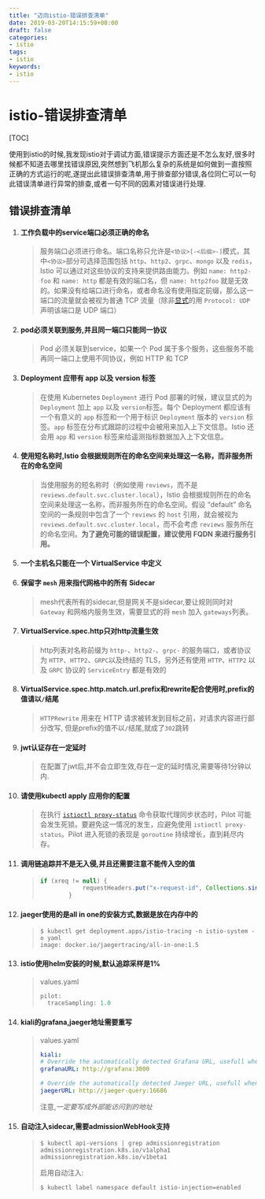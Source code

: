 ```yaml
---
title: "迈向istio-错误排查清单"
date: 2019-03-20T14:15:59+08:00
draft: false
categories:
- istio
tags:
- istio
keywords:
- istio
---
```


# istio-错误排查清单

[TOC]

使用到istio的时候,我发现istio对于调试方面,错误提示方面还是不怎么友好,很多时候都不知道去哪里找错误原因,突然想到飞机那么复杂的系统是如何做到一直按照正确的方式运行的呢,遂提出此错误排查清单,用于排查部分错误,各位同仁可以一句此错误清单进行异常的排查,或者一句不同的因素对错误进行处理.

## 错误排查清单

1. #### 工作负载中的service端口必须正确的命名

   > 服务端口必须进行命名。端口名称只允许是`<协议>[-<后缀>-]`模式，其中`<协议>`部分可选择范围包括 `http`、`http2`、`grpc`、`mongo` 以及 `redis`，Istio 可以通过对这些协议的支持来提供路由能力。例如 `name: http2-foo` 和 `name: http` 都是有效的端口名，但 `name: http2foo` 就是无效的。如果没有给端口进行命名，或者命名没有使用指定前缀，那么这一端口的流量就会被视为普通 TCP 流量（除非[显式](https://kubernetes.io/docs/concepts/services-networking/service/#defining-a-service)的用 `Protocol: UDP` 声明该端口是 UDP 端口）

2. #### pod必须关联到服务,并且同一端口只能同一协议

   > Pod 必须关联到service，如果一个 Pod 属于多个服务，这些服务不能再同一端口上使用不同协议，例如 HTTP 和 TCP

3. #### **Deployment 应带有 app 以及 version 标签**

   > 在使用 Kubernetes `Deployment` 进行 Pod 部署的时候，建议显式的为 `Deployment` 加上 `app` 以及 `version`标签。每个 Deployment 都应该有一个有意义的 `app` 标签和一个用于标识 `Deployment` 版本的 `version` 标签。`app` 标签在分布式跟踪的过程中会被用来加入上下文信息。Istio 还会用 `app` 和 `version` 标签来给遥测指标数据加入上下文信息。

4. #### 使用短名称时,Istio 会根据规则所在的命名空间来处理这一名称，而非服务所在的命名空间

   > 当使用服务的短名称时（例如使用 `reviews`，而不是 `reviews.default.svc.cluster.local`），Istio 会根据规则所在的命名空间来处理这一名称，而非服务所在的命名空间。假设 “default” 命名空间的一条规则中包含了一个 `reviews` 的 `host` 引用，就会被视为 `reviews.default.svc.cluster.local`，而不会考虑 `reviews` 服务所在的命名空间。**为了避免可能的错误配置，建议使用 FQDN 来进行服务引用。**

5. #### **一个主机名只能在一个 VirtualService 中定义**

6. #### 保留字 `mesh` 用来指代网格中的所有 Sidecar

   > mesh代表所有的sidecar,但是网关不是sidecar,要让规则同时对 `Gateway` 和网格内服务生效，需要显式的将 `mesh` 加入 `gateways`列表。

7. #### VirtualService.spec.http只对http流量生效

   > http列表对名称前缀为 `http-`、`http2-`、`grpc-` 的服务端口，或者协议为 `HTTP`、`HTTP2`、`GRPC`以及终结的 TLS，另外还有使用 `HTTP`、`HTTP2` 以及 `GRPC` 协议的 `ServiceEntry` 都是有效的

8. #### VirtualService.spec.http.match.url.prefix和rewrite配合使用时,prefix的值请以`/`结尾

   > `HTTPRewrite` 用来在 HTTP 请求被转发到目标之前，对请求内容进行部分改写, 但是prefix的值不以`/`结尾,就成了`302`跳转

9. #### jwt认证存在一定延时

   > 在配置了jwt后,并不会立即生效,存在一定的延时情况,需要等待1分钟以内.

10. #### 请使用kubectl apply 应用你的配置

    > 在执行 [`istioctl proxy-status`](https://preliminary.istio.io/docs/reference/commands/istioctl/#istioctl-proxy-status) 命令获取代理同步状态时，Pilot 可能会发生死锁。要避免这一情况的发生，应避免使用 `istioctl proxy-status`。Pilot 进入死锁的表现是 `goroutine` 持续增长，直到耗尽内存。

11. #### 调用链追踪并不是无入侵,并且还需要注意不能传入空的值

    >
    >```java
    > if (xreq != null) {
    >             requestHeaders.put("x-request-id", Collections.singletonList(xreq));
    >         }
    >```

12. #### jaeger使用的是all in one的安装方式,数据是放在内存中的

    > ```shell 
    > $ kubectl get deployment.apps/istio-tracing -n istio-system -o yaml
    > image: docker.io/jaegertracing/all-in-one:1.5
    > ```

13. #### istio使用helm安装的时候,默认追踪采样是1%

    > values.yaml
    >
    > ```java
    > pilot:
    >   traceSampling: 1.0
    > ```

14. #### kiali的grafana,jaeger地址需要重写

    > values.yaml
    >
    > ```yaml
    > kiali:
    > # Override the automatically detected Grafana URL, usefull when Grafana service has no ExternalIPs
    > grafanaURL: http://grafana:3000
    > 
    > # Override the automatically detected Jaeger URL, usefull when Jaeger service has no ExternalIPs
    > jaegerURL: http://jaeger-query:16686
    > ```
    > 注意,*一定要写成外部能访问到的地址*

15. #### 自动注入sidecar,需要admissionWebHook支持

    > ```shell
    > $ kubectl api-versions | grep admissionregistration
    > admissionregistration.k8s.io/v1alpha1
    > admissionregistration.k8s.io/v1beta1
    > ```
    >
    > 启用自动注入:
    >
    > ```shell
    > $ kubectl label namespace default istio-injection=enabled
    > ```







